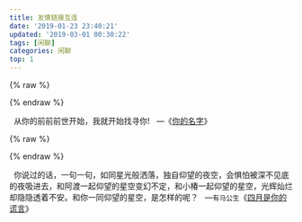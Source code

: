 ```yaml
---
title: 友情链接互连
date: '2019-01-23 23:40:21'
updated: '2019-03-01 00:30:22'
tags: [闲聊]
categories: 闲聊
top: 1
---
```

{% raw %}
<div class="aplayer" id="aplayer-siyue"></div>
<script>
$(function () {
    $.ajax({
        url: 'https://api.i-meto.com/meting/api?server=netease&type=song&id=446247397',
        success: function (list) {
            var ap = new APlayer({
                element: document.getElementById('aplayer-siyue'),
                showlrc: 3,
                theme: '#ad7a86',
                mode: 'random',
                music: JSON.parse(list)[0]
            });
            window.aplayers || (window.aplayers = []);
            window.aplayers.push(ap);
        }
    })
})
</script>
{% endraw %}

&nbsp;
从你的前前前世开始，我就开始找寻你!&nbsp;&nbsp;&nbsp;—《[你的名字](https://www.baidu.com/s?ie=utf-8&f=8&rsv_bp=1&rsv_idx=1&tn=baidu&wd=%E4%BD%A0%E7%9A%84%E5%90%8D%E5%AD%97&oq=%25E4%25BD%25A0%25E7%259A%2584%25E5%2590%258D%25E5%25AD%2597&rsv_pq=ab2d56e20017a6b8&rsv_t=ca51axapDORw2nNBGGt07DkS1feQvHSGJy24%2BGjSiDrmWYTXAFvz9x3U14s&rqlang=cn&rsv_enter=0&rsv_dl=tb)》

{% raw %}
<script src="https://cdn.jsdelivr.net/npm/hls.js/dist/hls.min.js"></script>
<div class="dplayer" id="dplayer-yl"></div>
<script>
$(function () {
    var dp = new DPlayer({
        container: document.getElementById('dplayer-yl'),
        preload: 'metadata',
        mutex: false,
        video:{
           url: 'https://download.layne666.site/myblog/video/siyue.mp4',
           pic: 'https://download.layne666.site/myblog/photo/siyue.jpg'
        }
    });
    window.dplayers || (window.dplayers = []);
    window.dplayers.push(dp);
});
</script>
{% endraw %}

&nbsp;
你说过的话，一句一句，如同星光般洒落，独自仰望的夜空，会惧怕被深不见底的夜吸进去，和阿渡一起仰望的星空变幻不定，和小椿一起仰望的星空，光辉灿烂却隐隐透着不安。和你一同仰望的星空，是怎样的呢？&nbsp;&nbsp;&nbsp;—`有马公生`《[四月是你的谎言](https://www.baidu.com/s?ie=utf-8&f=8&rsv_bp=1&rsv_idx=1&tn=baidu&wd=%E5%9B%9B%E6%9C%88%E6%98%AF%E4%BD%A0%E7%9A%84%E8%B0%8E%E8%A8%80&rsv_pq=c6fc554300174404&rsv_t=6e9927xAbkzr6vA8gfyH2fHqHRGBqjcLSCbo%2FwKmpUXR6ypgC9GmPvdjn5E&rqlang=cn&rsv_enter=1&rsv_dl=ib&rsv_n=2&rsv_sug3=1)》